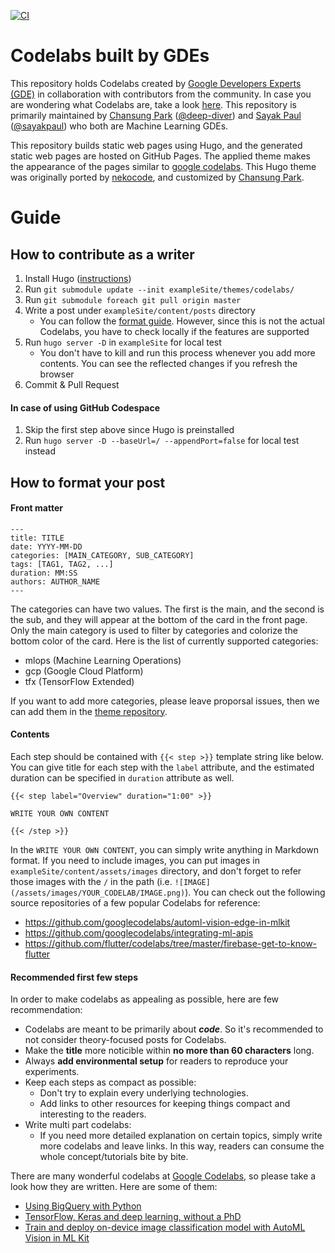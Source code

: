 [![CI](https://github.com/gde-codelabs/gde-codelabs.github.io/actions/workflows/ci.yml/badge.svg)](https://github.com/gde-codelabs/gde-codelabs.github.io/actions/workflows/ci.yml)

# Codelabs built by GDEs

This repository holds Codelabs created by [Google Developers Experts (GDE)](https://developers.google.com/community/experts) in collaboration
with contributors from the community. In case you are wondering what Codelabs are, take a look [here](https://codelabs.developers.google.com/). This
repository is primarily maintained by [Chansung Park](https://developers.google.com/community/experts/directory/profile/profile-chansung-park) ([@deep-diver](https://github.com/deep-diver)) and [Sayak Paul](https://developers.google.com/community/experts/directory/profile/profile-sayak-paul) ([@sayakpaul](https://github.com/sayakpaul)) who both are Machine Learning GDEs. 

This repository builds static web pages using Hugo, and the generated static web pages are hosted on GitHub Pages. The applied theme makes the appearance of the pages similar to [google codelabs](https://codelabs.developers.google.com/). This Hugo theme was originally ported by [nekocode](https://github.com/nekocode/codelabs-hugo-theme), and customized by [Chansung Park](https://github.com/deep-diver/codelabs-hugo-theme).

# Guide

## How to contribute as a writer

1. Install Hugo ([instructions](https://gohugo.io/getting-started/installing/))
2. Run `git submodule update --init exampleSite/themes/codelabs/`
3. Run `git submodule foreach git pull origin master`
4. Write a post under `exampleSite/content/posts` directory
    - You can follow the [format guide](https://github.com/googlecodelabs/tools). However, since this is not the actual Codelabs, you have to check locally if the features are supported
4. Run `hugo server -D` in `exampleSite` for local test
    - You don't have to kill and run this process whenever you add more contents. You can see the reflected changes if you refresh the browser
5. Commit & Pull Request

#### In case of using GitHub Codespace

1. Skip the first step above since Hugo is preinstalled
2. Run `hugo server -D --baseUrl=/ --appendPort=false` for local test instead

## How to format your post

#### Front matter

```
---
title: TITLE
date: YYYY-MM-DD
categories: [MAIN_CATEGORY, SUB_CATEGORY]
tags: [TAG1, TAG2, ...]
duration: MM:SS
authors: AUTHOR_NAME
---
```

The categories can have two values. The first is the main, and the second is the sub, and they will appear at the bottom of the card in the front page. Only the main category is used to filter by categories and colorize the bottom color of the card. Here is the list of currently supported categories:

- mlops (Machine Learning Operations)
- gcp (Google Cloud Platform)
- tfx (TensorFlow Extended)

If you want to add more categories, please leave proporsal issues, then we can add them in the [theme repository](https://github.com/deep-diver/codelabs-hugo-theme).


#### Contents

Each step should be contained with `{{< step >}}` template string like below. You can give title for each step with the `label` attribute, and the estimated duration can be specified in `duration` attribute as well.

```
{{< step label="Overview" duration="1:00" >}}

WRITE YOUR OWN CONTENT

{{< /step >}}
```

In the `WRITE YOUR OWN CONTENT`, you can simply write anything in Markdown format. If you need to include images, you can put images in `exampleSite/content/assets/images` directory, and don't forget to refer those images with the `/` in the path (i.e. `![IMAGE](/assets/images/YOUR_CODELAB/IMAGE.png)`). You can check out the following source repositories of a few popular Codelabs for reference:

* https://github.com/googlecodelabs/automl-vision-edge-in-mlkit
* https://github.com/googlecodelabs/integrating-ml-apis
* https://github.com/flutter/codelabs/tree/master/firebase-get-to-know-flutter


#### Recommended first few steps

In order to make codelabs as appealing as possible, here are few recommendation: 

- Codelabs are meant to be primarily about **_code_**. So it's recommended to not consider theory-focused 
  posts for Codelabs. 
- Make the **title** more noticible within **no more than 60 characters** long.
- Always **add environmental setup** for readers to reproduce your experiments.
- Keep each steps as compact as possible:
  - Don't try to explain every underlying technologies.
  - Add links to other resources for keeping things compact and interesting to the readers.
- Write multi part codelabs:
  - If you need more detailed explanation on certain topics, simply write more codelabs and leave links. In this way, readers can consume the whole concept/tutorials bite by bite.

There are many wonderful codelabs at [Google Codelabs](https://codelabs.developers.google.com/), so please take a look how they are written. Here are some of them:

- [Using BigQuery with Python](https://codelabs.developers.google.com/codelabs/cloud-bigquery-python)
- [TensorFlow, Keras and deep learning, without a PhD](https://codelabs.developers.google.com/codelabs/cloud-tensorflow-mnist)
- [Train and deploy on-device image classification model with AutoML Vision in ML Kit](https://codelabs.developers.google.com/codelabs/automl-vision-edge-in-mlkit)
